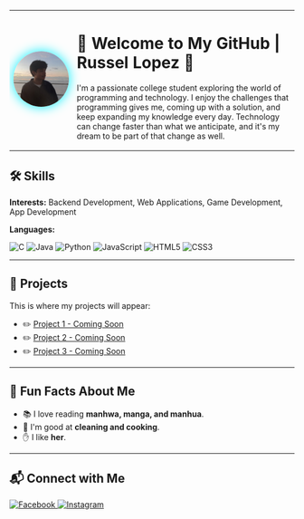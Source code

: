<table>
  <tr>
    <td width="20%" align="center">
      <img src="images/rus.jpg" alt="Profile pic" width="220" style="border-radius:60%; box-shadow: 0px 0px 20px #00f0ff;"/>
    </td>
    <td width="70%" valign="top">
      <h1 align="left">🚀 Welcome to My GitHub | Russel Lopez 🚀</h1>
      
  <p>
    I'm a passionate college student exploring the world of programming and technology.
    I enjoy the challenges that programming gives me, coming up with a solution, and keep expanding my knowledge every day.
    Technology can change faster than what we anticipate, and it's my dream to be part of that change as well.  
  </p>
    </td>
    
  </tr>
</table>

<h2>🛠️ Skills</h2>
<p><b>Interests:</b> Backend Development, Web Applications, Game Development, App Development</p>

<p><b>Languages:</b></p>
<p>
  <img src="https://img.shields.io/badge/C-00599C?style=for-the-badge&logo=c&logoColor=white" alt="C"/>
  <img src="https://img.shields.io/badge/Java-ED8B00?style=for-the-badge&logo=openjdk&logoColor=white" alt="Java"/>
  <img src="https://img.shields.io/badge/Python-3776AB?style=for-the-badge&logo=python&logoColor=white" alt="Python"/>
  <img src="https://img.shields.io/badge/JavaScript-F7DF1E?style=for-the-badge&logo=javascript&logoColor=black" alt="JavaScript"/>
  <img src="https://img.shields.io/badge/HTML5-E34F26?style=for-the-badge&logo=html5&logoColor=white" alt="HTML5"/>
  <img src="https://img.shields.io/badge/CSS3-1572B6?style=for-the-badge&logo=css3&logoColor=white" alt="CSS3"/>
</p>

<hr>

<h2>📂 Projects</h2>
<p>This is where my projects will appear:</p>
<ul>
  <li>✏️ <a href="#">Project 1 - Coming Soon</a></li>
  <li>✏️ <a href="#">Project 2 - Coming Soon</a></li>
  <li>✏️ <a href="#">Project 3 - Coming Soon</a></li>
</ul>

<hr>

<h2>🎉 Fun Facts About Me</h2>
<ul>
  <li>📚 I love reading <b>manhwa, manga, and manhua</b>.</li>
  <li>🍳 I'm good at <b>cleaning and cooking</b>.</li>
  <li>✋ I like <b>her</b>.</li>
</ul>

<hr>

<h2>📬 Connect with Me</h2>
<p>
  <a href="https://web.facebook.com/rus.lpz">
    <img src="https://img.shields.io/badge/Facebook-1877F2?style=for-the-badge&logo=facebook&logoColor=white" alt="Facebook"/>
  </a>
  <a href="https://www.instagram.com/rus.lpz">
    <img src="https://img.shields.io/badge/Instagram-E4405F?style=for-the-badge&logo=instagram&logoColor=white" alt="Instagram"/>
  </a>
</p>
